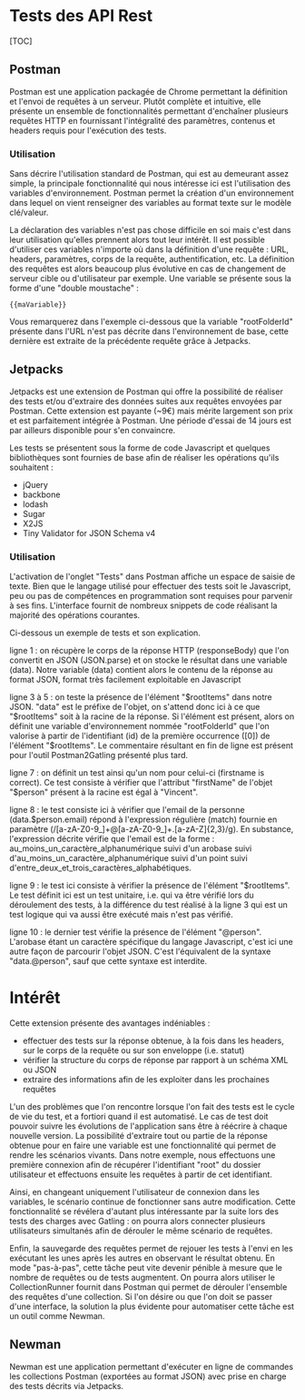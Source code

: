 # Tests des API Rest

[TOC]

## Postman

Postman est une application packagée de Chrome permettant la définition et l'envoi de requêtes à un serveur. Plutôt complète et intuitive, elle présente un ensemble de fonctionnalités permettant d'enchaîner plusieurs requêtes HTTP en fournissant l'intégralité des paramètres, contenus et headers requis pour l'exécution des tests.

### Utilisation

Sans décrire l'utilisation standard de Postman, qui est au demeurant assez simple, la principale fonctionnalité qui nous intéresse ici est l'utilisation des variables d'environnement. Postman permet la création d'un environnement dans lequel on vient renseigner des variables au format texte sur le modèle clé/valeur.

La déclaration des variables n'est pas chose difficile en soi mais c'est dans leur utilisation qu'elles prennent alors tout leur intérêt. Il est possible d'utiliser ces variables n'importe où dans la définition d'une requête : URL, headers, paramètres, corps de la requête, authentification, etc. La définition des requêtes est alors beaucoup plus évolutive en cas de changement de serveur cible ou d'utilisateur par exemple. Une variable se présente sous la forme d'une "double moustache" :

```
{{maVariable}}
```

Vous remarquerez dans l'exemple ci-dessous que la variable "rootFolderId" présente dans l'URL n'est pas décrite dans l'environnement de base, cette dernière est extraite de la précédente requête grâce à Jetpacks.

## Jetpacks

Jetpacks est une extension de Postman qui offre la possibilité de réaliser des tests et/ou d'extraire des données suites aux requêtes envoyées par Postman. Cette extension est payante (~9€) mais mérite largement son prix et est parfaitement intégrée à Postman. Une période d'essai de 14 jours est par ailleurs disponible pour s'en convaincre.

Les tests se présentent sous la forme de code Javascript et quelques bibliothèques sont fournies de base afin de réaliser les opérations qu'ils souhaitent :

* jQuery
* backbone
* lodash
* Sugar
* X2JS
* Tiny Validator for JSON Schema v4

### Utilisation

L'activation de l'onglet "Tests" dans Postman affiche un espace de saisie de texte. Bien que le langage utilisé pour effectuer des tests soit le Javascript, peu ou pas de compétences en programmation sont requises pour parvenir à ses fins. L'interface fournit de nombreux snippets de code réalisant la majorité des opérations courantes.

Ci-dessous un exemple de tests et son explication.

ligne 1 : on récupère le corps de la réponse HTTP (responseBody) que l'on convertit en JSON (JSON.parse) et on stocke le résultat dans une variable (data). Notre variable (data) contient alors le contenu de la réponse au format JSON, format très facilement exploitable en Javascript

ligne 3 à 5 : on teste la présence de l'élément "$rootItems" dans notre JSON. "data" est le préfixe de l'objet, on s'attend donc ici à ce que "$rootItems" soit à la racine de la réponse. Si l'élément est présent, alors on définit une variable d'environnement nommée "rootFolderId" que l'on valorise à partir de l'identifiant (id) de la première occurrence ([0]) de l'élément "$rootItems". Le commentaire résultant en fin de ligne est présent pour l'outil Postman2Gatling présenté plus tard.

ligne 7 : on définit un test ainsi qu'un nom pour celui-ci (firstname is correct). Ce test consiste à vérifier que l'attribut "firstName" de l'objet "$person" présent à la racine est égal à "Vincent".

ligne 8 : le test consiste ici à vérifier que l'email de la personne (data.$person.email) répond à l'expression régulière (match) fournie en paramètre (/[a-zA-Z0-9_]+@[a-zA-Z0-9_]+\.[a-zA-Z]{2,3}/g). En substance, l'expression décrite vérifie que l'email est de la forme : au_moins_un_caractère_alphanumérique suivi d'un arobase suivi d'au_moins_un_caractère_alphanumérique suivi d'un point suivi d'entre_deux_et_trois_caractères_alphabétiques.

ligne 9 : le test ici consiste à vérifier la présence de l'élément "$rootItems". Le test définit ici est un test unitaire, i.e. qui va être vérifié lors du déroulement des tests, à la différence du test réalisé à la ligne 3 qui est un test logique qui va aussi être exécuté mais n'est pas vérifié.

ligne 10 : le dernier test vérifie la présence de l'élément "@person". L'arobase étant un caractère spécifique du langage Javascript, c'est ici une autre façon de parcourir l'objet JSON. C'est l'équivalent de la syntaxe "data.@person", sauf que cette syntaxe est interdite.

# Intérêt

Cette extension présente des avantages indéniables :

* effectuer des tests sur la réponse obtenue, à la fois dans les headers, sur le corps de la requête ou sur son enveloppe (i.e. statut)
* vérifier la structure du corps de réponse par rapport à un schéma XML ou JSON
* extraire des informations afin de les exploiter dans les prochaines requêtes

L'un des problèmes que l'on rencontre lorsque l'on fait des tests est le cycle de vie du test, et a fortiori quand il est automatisé. Le cas de test doit pouvoir suivre les évolutions de l'application sans être à réécrire à chaque nouvelle version. La possibilité d'extraire tout ou partie de la réponse obtenue pour en faire une variable est une fonctionnalité qui permet de rendre les scénarios vivants. Dans notre exemple, nous effectuons une
première connexion afin de récupérer l'identifiant "root" du dossier utilisateur et effectuons ensuite les requêtes à partir de cet identifiant.

Ainsi, en changeant uniquement l'utilisateur de connexion dans les variables, le scénario continue de fonctionner sans autre modification. Cette fonctionnalité se révélera d'autant plus intéressante par la suite lors des tests des charges avec Gatling : on pourra alors connecter plusieurs utilisateurs simultanés afin de dérouler le même scénario de requêtes.

Enfin, la sauvegarde des requêtes permet de rejouer les tests à l'envi en les exécutant les unes après les autres en observant le résultat obtenu. En mode "pas-à-pas", cette tâche peut vite devenir pénible à mesure que le nombre de requêtes ou de tests augmentent. On pourra alors utiliser le CollectionRunner fournit dans Postman qui permet de dérouler l'ensemble des requêtes d'une collection. Si l'on désire ou que l'on doit se passer d'une interface, la solution la plus évidente pour automatiser cette tâche est un outil comme Newman.

## Newman

Newman est une application permettant d'exécuter en ligne de commandes les collections Postman (exportées au format JSON) avec prise en charge des tests décrits via Jetpacks.